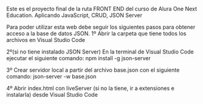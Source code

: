 Este es el proyecto final de la ruta FRONT END del curso de Alura One Next Education.
Aplicando JavaScript, CRUD, JSON Server

Para poder utilizar esta web debe seguir los siguientes pasos para obtener acceso a la base de datos JSON.
1º Abrir la carpeta que tiene todos los archivos en Visual Studio Code

2º(si no tiene instalado JSON Server) En la terminal de Visual Studio Code ejecutar el siguiente comando:
npm install -g json-server

3º Crear servidor local a partir del archivo base.json con el siguiente comando:
json-server -w base.json

4º Abrir index.html con liveServer (si no la tiene, ir a extensiones e instalarla) desde Visual Studio Code
